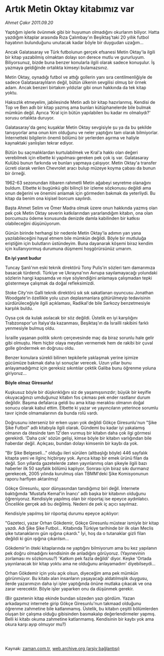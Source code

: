 # Artık Metin Oktay kitabımız var

*Ahmet Çakır 2011.09.20*

<td class="columnist-detail">
<p>Yaptığım işlerle övünmek gibi bir huyumun olmadığını okurlarım biliyor. Hatta yazdığım kitaplar arasında Rıza Çalımbay'ın Beşiktaş'taki 20 yıllık futbol hayatının bulunduğunu unutacak kadar böyle bir duygudan uzağım...</p>
<p>
<div id="haberMetinDiv">
<p>Ancak Galatasaray ve Türk futbolunun gerçek efsanesi Metin Oktay'la ilgili bir kitap yazabilmiş olmaktan dolayı son derece mutlu ve gururluyum. Biliyorsunuz, bizde buna benzer konularla ilgili olarak sadece konuşulur. İş yazmaya geldiğinde ortalıkta kimseyi bulamazsınız.
<p>Metin Oktay, oynadığı futbol ve attığı gollerin yanı sıra centilmenliğiyle de sadece Galatasaraylıların değil, bütün ülkenin sevgilisi olmuş bir örnek adam. Ancak benzeri birtakım yıldızlar gibi onun hakkında da tek kitap yoktu.
<p>Haksızlık etmeyelim, jabilesinde Metin adlı bir kitap hazırlanmış. Kendisi de Top ve Ben adlı bir kitap yazmış ama bunları kütüphanelerde bile bulmak mümkün değil. Ayrıca 'Kral için bütün yapılabilen bu kadar mı olmalıydı?' sorusu ortalıkta duruyor.
<p>Galatasaray'da genç kuşaklar Metin Oktay sevgisiyle şu ya da bu şekilde tanışıyorlar ama onun kim olduğunu ve neler yaptığını tam olarak bilmiyorlar. İnternetteki bilgilerin önemli bölümü bir yerlerden aşırma ve haliyle kaynaktaki yanlışları tekrar ediyor.
<p>Bütün bu saçmalıklardan kurtulabilmek ve Kral'a hakkı olan değeri verebilmek için elbette ki yapılması gereken pek çok iş var. Galatasaray Kulübü bunun farkında ve bunları yapmaya çalışıyor. Metin Oktay'a transfer ücreti olarak verilen Chevrolet aracı bulup müzeye koyma çabası da bunun bir örneği.
<p>1962-63 sezonundan itibaren rahmetli Metin ağabeyi seyretme olanağını buldum. Elbette ki bugünkü gibi bilinçli bir izleme sözkonusu değildi ama onun değerini ve önemini anlamak için görmeden bakmak da yeterliydi. Bu kitap da benim ona kişisel borcum sayılırdı.
<p>Başta Ahmet Selim ve Ömer Madra olmak üzere onun hakkında yazmış olan pek çok Metin Oktay severin katkılarından yararlandığım kitabın, ona olan borcumuzu ödeme konusunda denizde damla kabilinden bir katkısı olabileceğini düşünüyorum.
<p>Günün birinde herhangi bir nedenle Metin Oktay'la adımın yan yana yazılabileceğini hayal etmem bile mümkün değildi. Böyle bir mutluluğa eriştiğim için bulutların üstündeyim. Buna dayanarak köşemi biraz kendim için kullanıyormuş durumuna düşmemi hoşgörürsünüz umarım.
<p><b>En iyi yanıt budur</b>
<p>Tuncay Şanlı'nın eski teknik direktörü Tony Pulis'in sözleri tam damarımıza basacak türdendi. Türkiye ve Ukrayna'nın Avrupa sayılamayacağı yolundaki sözlerin hangi kapsamda ve niye söylendiğini anlamaya çalışmadan tepki göstermeye çalışmak da doğal refleksimizdi.
<p>Stoke City'nin Galli teknik direktörü sık sık sakatlanan oyuncusu Jonathan Woodgate'in özellikle yolu uzun deplasmanlara götürülmeyip tedavisinin sürdürüleceğiyle ilgili açıklaması, Radikal'de bile Sarkozy benzetmesiyle karşılık buldu.
<p>Oysa çok da kulak asılacak bir söz değildi. Üstelik en iyi karşılığını Trabzonspor'un İtalya'da kazanması, Beşiktaş'ın da İsrailli rakibini farklı yenmesiyle bulmuş oldu.
<p>İsraille yaşanan politik sıkıntı çerçevesinde maç da biraz sorunlu hale gelir gibi olmuştu. Hem hiçbir olaya meydan vermemek hem de rakibi bir çuval golle göndermek en doğrusu oldu.
<p>Benzer konulara sürekli bilinen tepkilerle yaklaşmak yerine işimize gücümüze bakmak daha iyi sonuçlar verecek. Uzun yıllar bunu anlayamadığımız için gereksiz sıkıntılar çektik Galiba bunu öğrenme yoluna giriyoruz...
<p><b>Böyle olmaz Giresunlu!</b>
<p>Kuşkusuz böyle bir düşkırıklığını siz de yaşamışsınızdır; büyük bir keyifle okuyacağınızı umduğunuz kitabın fos çıkması pek ender rastlanır durum değildir. Başıma defalarca geldi bu ama kitap meraklısı olmanın doğal sonucu olarak kabul ettim. Elbette ki yazar ve yayıncıların yeterince sorumlu tavır içinde olmamalarının da bunda rolü vardı.
<p>Doğrusunu isterseniz bir erken uyarı yok değildi Gökçe Giresunlu'nun "Şike Şike Futbol" adlı kitabıyla ilgili olarak. Gündemi bu kadar iyi yakalamış olmanın da ötesinde tam 12'den vurmuş bir kitabın daha çok ilgi görmesi gerekirdi. 'Daha çok' sözün gelişi, kimse böyle bir kitabın varlığından bile haberdar değil. Açıkçası, bundan dolayı kimsenin bir kaybı da yok.
<p>"Bir Şike Belgeseli..." olduğu ileri sürülen (altbaşlığı böyle) 446 sayfalık kitapta yeni ve ilginç hiçbirşey yok. Ayrıca kitap bir emek ürünü filan da değil. Son yıllarda gazetelerde zaten yayınlanmış olan şikeyle ilgili bazı haberler ilk 50 sayfalık bölümü kaplıyor. Sonrası için biraz sıkı durmanız gerekecek, 2005 yılında kurulmuş olan TBMM'deki Şike Komisyonunun raporu harfiyen aktarılmış!
<p>Gökçe Giresunlu, spor dünyasından tanıdığımız biri değil. İnternete baktığımda 'Mustafa Kemal'in İnancı' adlı başka bir kitabının olduğunu öğreniyoruz. Kendisiyle yapılmış olan bir röportaj ise epeyce aydınlatıcı. Öncelikle gerçek adı bu değilmiş. Nedeni de pek iç açıcı sayılmaz.
<p>Kendisiyle yapılmış bir röportaj durumu epeyce açıklıyor:
<p>"Gazeteci, yazar Orhan Gökdemir, Gökçe Giresunlu müstear ismiyle bir kitap yazdı. Adı Şike Şike Futbol... Kitabında Türkiye tarihinde bir ilk olan Meclis şike tutanaklarını gün ışığına çıkardı." İyi, hoş da o tutanaklar gizli filan değildi ki gün ışığına çıkarılsın...
<p>Gökdemir'in öteki kitaplarında ne yaptığını bilmiyorum ama bu kez yapılanın pek doğru olmadığını kendisinin de anladığını görüyoruz. (Yayınevinin zorlaması mı sözkonusu?) 'Katkım pek fazla değildi' diyor. Keşke 'Ortada yayınlanacak bir kitap yoktu ama ne olduğunu anlayamadım' diyebilseydi...
<p>Orhan Gökdemir için yolu açık olsun, diyeceğim ama pek mümkün görünmüyor. Bu kitabı alan insanların yaşayacağı aldatılmışlık duygusu, ilerde yazarımızın daha iyi işler yaptığında önüne mutlaka çıkacak ve ona zarar verecektir. Böyle işler yaparken onu da düşünmek gerekir.
<p>(Bir gazetenin kitap ekinde bundan sözeden yazı gördüm. Yazan arkadaşımız internete girip Gökçe Giresunlu'nun takmaad olduğunu öğrenme zahmetine bile katlanmamış. Üstelik, bu kitabın çeşitli bölümlerden oluşan bir çalışma olduğu gibisinden basmakalıp değerlendirmeler yapmış. Belli ki kitabı okuma zahmetine katlanmamış. Kendisinin bir kaybı yok ama okura karşı ayıp olmuyor mu?)
<p></p></p></p></p></p></p></p></p></p></p></p></p></p></p></p></p></p></p></p></p></p></p></p></p></p></div>
</p>


<p><br>
		 </br></p></td>

Kaynak: [zaman.com.tr](http://zaman.com.tr/yazar.do?yazino=1181533), [web.archive.org (arşiv bağlantısı)](http://web.archive.org/web/20111016150225/http://zaman.com.tr/yazar.do?yazino=1181533)
